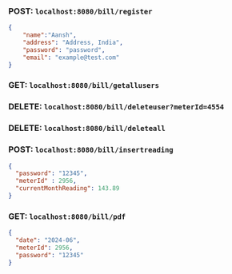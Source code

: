 

### **POST**: `localhost:8080/bill/register`

```json
{
    "name":"Aansh",
    "address": "Address, India",
    "password": "password",
    "email": "example@test.com"
}
```

### **GET**: `localhost:8080/bill/getallusers`

### **DELETE**: `localhost:8080/bill/deleteuser?meterId=4554`

### **DELETE**: `localhost:8080/bill/deleteall`

### **POST**: `localhost:8080/bill/insertreading`

```json
{
  "password": "12345",
  "meterId" : 2956,
  "currentMonthReading": 143.89
}
```

### **GET**: `localhost:8080/bill/pdf`

```json
{
  "date": "2024-06",
  "meterId": 2956,
  "password": "12345"
}
```



